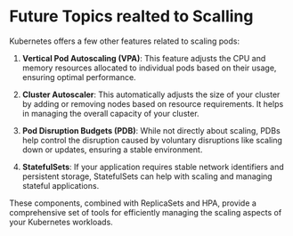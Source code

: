 # Future Topics realted to Scalling

Kubernetes offers a few other features related to scaling pods:

1. **Vertical Pod Autoscaling (VPA)**: This feature adjusts the CPU and memory resources allocated to individual pods based on their usage, ensuring optimal performance.

2. **Cluster Autoscaler**: This automatically adjusts the size of your cluster by adding or removing nodes based on resource requirements. It helps in managing the overall capacity of your cluster.

3. **Pod Disruption Budgets (PDB)**: While not directly about scaling, PDBs help control the disruption caused by voluntary disruptions like scaling down or updates, ensuring a stable environment.

4. **StatefulSets**: If your application requires stable network identifiers and persistent storage, StatefulSets can help with scaling and managing stateful applications.

These components, combined with ReplicaSets and HPA, provide a comprehensive set of tools for efficiently managing the scaling aspects of your Kubernetes workloads.
